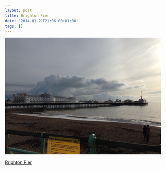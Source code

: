 ```yaml
---
layout: post
title: Brighton Pier
date: '2014-01-22T21:06:00+01:00'
tags: []
---
```

![Brighton Pier](/files/tumblr_mzwtqhs9at1tq106bo1_1280.jpg)

[Brighton Pier](https://en.wikipedia.org/wiki/Brighton_Pier)

